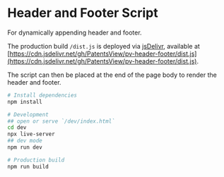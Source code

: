 # Header and Footer Script

For dynamically appending header and footer.

The production build `/dist.js` is deployed via [jsDelivr](https://www.jsdelivr.com/), available at [https://cdn.jsdelivr.net/gh/PatentsView/pv-header-footer/dist.js](https://cdn.jsdelivr.net/gh/PatentsView/pv-header-footer/dist.js).

The script can then be placed at the end of the page body to render the header and footer.

```bash
# Install dependencies
npm install

# Development
## open or serve `/dev/index.html`
cd dev
npx live-server
## dev mode
npm run dev

# Production build
npm run build
```
